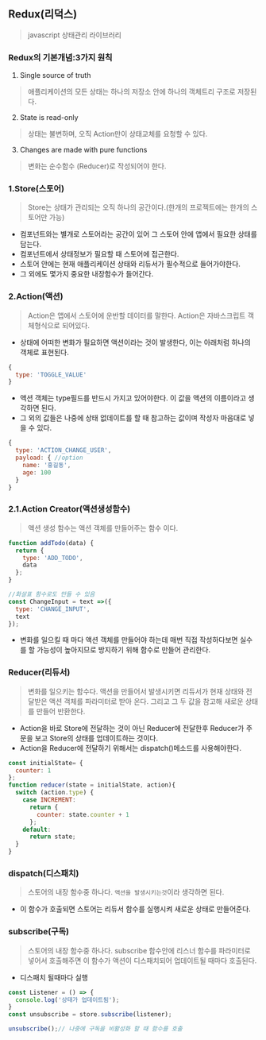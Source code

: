 ## Redux(리덕스)
> javascript 상태관리 라이브러리

### Redux의 기본개념:3가지 원칙
1. Single source of truth
> 애플리케이션의 모든 상태는 하나의 저장소 안에 하나의 객체트리 구조로 저장된다.
2. State is read-only
> 상태는 불변하며, 오직 Action만이 상태교체를 요청할 수 있다.
3. Changes are made with pure functions
> 변화는 순수함수 (Reducer)로 작성되어야 한다.

### 1.Store(스토어) 
> Store는 상태가 관리되는 오직 하나의 공간이다.(한개의 프로젝트에는 한개의 스토어만 가능)
  - 컴포넌트와는 별개로 스토어라는 공간이 있어 그 스토어 안에 앱에서 필요한 상태를 담는다.
  - 컴포넌트에서 상태정보가 필요할 때 스토어에 접근한다.
  - 스토어 안에는 현재 애플리케이션 상태와 리듀서가 필수적으로 들어가야한다.
  - 그 외에도 몇가지 중요한 내장함수가 들어간다.
  
### 2.Action(액션) 
> Action은 앱에서 스토어에 운반할 데이터를 말한다. Action은 자바스크립트 객체형식으로 되어있다.
+ 상태에 어떠한 변화가 필요하면 액션이라는 것이 발생한다, 이는 아래처럼 하나의 객체로 표현된다.
```js
{
  type: 'TOGGLE_VALUE'
}
```
+ 액션 객체는 type필드를 반드시 가지고 있어야한다. 이 값을 액션의 이름이라고 생각하면 된다. 
+ 그 외의 값들은 나중에 상태 없데이트를 할 때 참고하는 값이며 작성자 마음대로 넣을 수 있다.
 ```js
 {
   type: 'ACTION_CHANGE_USER',
   payload: { //option
     name: '홍길동',
     age: 100
   }
 } 
 ```
 
### 2.1.Action Creator(액션생성함수)
> 액션 생성 함수는 액션 객체를 만들어주는 함수 이다.
```js
function addTodo(data) {
  return {
    type: 'ADD_TODO',
    data
  };
}

//화살표 함수로도 만들 수 있음
const ChangeInput = text =>({
  type: 'CHANGE_INPUT',
  text
});
```
+ 변화를 일으킬 때 마다 액션 객체를 만들어야 하는데 매번 직접 작성하다보면 실수를 할 가능성이 높아지므로 방지하기 위해 함수로 만들어 관리한다.

### Reducer(리듀서) 
> 변화를 일으키는 함수다. 액션을 만들어서 발생시키면 리듀서가 현재 상태와 전달받은 액션 객체를 파라미터로 받아 온다. 그리고 그 두 값을 참고해 새로운 상태를 만들어 반환한다.

  - Action을 바로 Store에 전달하는 것이 아닌 Reducer에 전달한후 Reducer가 주문을 보고 Store의 상태를 업데이트하는 것이다.
  - Action을 Reducer에 전달하기 위해서는 dispatch()메소드를 사용해야한다.
```js
const initialState= {
  counter: 1
};
function reducer(state = initialState, action){
  switch (action.type) {
    case INCREMENT:
      return {
        counter: state.counter + 1
      };
    default:
      return state;
  }
}
```

### dispatch(디스패치)
> 스토어의 내장 함수중 하나다. `액션을 발생시키는것`이라 생각하면 된다.
- 이 함수가 호출되면 스토어는 리듀서 함수를 실행시켜 새로운 상태로 만들어준다.

### subscribe(구독)
> 스토어의 내장 함수중 하나다. subscribe 함수안에 리스너 함수를 파라미터로 넣어서 호출해주면 이 함수가 액션이 디스패치되어 업데이트될 때마다 호출된다.
+ 디스패치 될때마다 실행
```js
const Listener = () => {
  console.log('상태가 업데이트됨');
}
const unsubscribe = store.subscribe(listener);

unsubscribe();// 나중에 구독을 비활성화 할 때 함수를 호출
```
